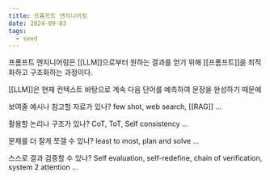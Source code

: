 ```yaml
---
title: 프롬프트 엔지니어링
date: 2024-09-03
tags:
  - seed
---
```


프롬프트 엔지니어링은 [[LLM]]으로부터 원하는 결과를 얻기 위해 [[프롬프트]]을 최적화하고 구조화하는 과정이다.

[[LLM]]은 현재 컨텍스트 바탕으로 계속 다음 단어를 예측하여 문장을 완성하기 때문에 

보여줄 예시나 참고할 자료가 있나?
few shot, web search, [[RAG]] ...

활용할 논리나 구조가 있나? 
CoT, ToT, Self consistency ...

문제를 더 잘게 쪼갤 수 있나?
least to most, plan and solve ...

스스로 결과 검증할 수 있나?
Self evaluation, self-redefine, chain of verification, system 2 attention ...
